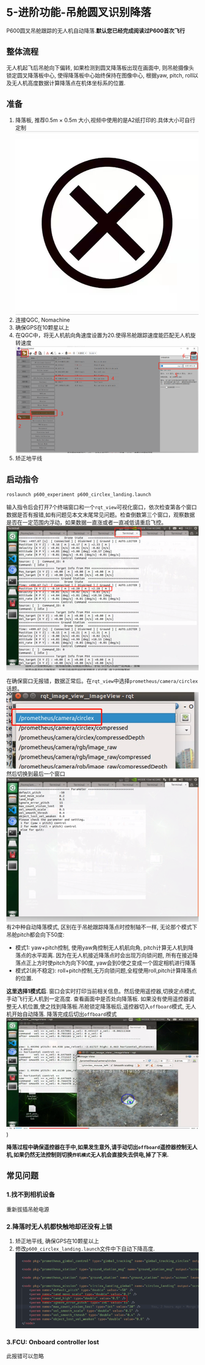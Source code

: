 # 5-进阶功能-吊舱圆叉识别降落
P600圆叉吊舱跟踪的无人机自动降落.**默认您已经完成阅读过P600首次飞行**

## 整体流程
无人机起飞后吊舱向下偏转, 如果检测到圆叉降落板出现在画面中, 则吊舱摄像头锁定圆叉降落板中心, 使得降落板中心始终保持在图像中心, 根据yaw, pitch, roll以及无人机高度数据计算降落点在机体坐标系的位置.

## 准备
1. 降落板, 推荐0.5m $\times$ 0.5m 大小,视频中使用的是A2纸打印的.具体大小可自行定制
![](images/805583689.jpg)
2. 连接QGC, Nomachine
4. 确保GPS在10颗星以上
5. 在QGC中，将无人机航向角速度设置为20.使得吊舱跟踪速度能匹配无人机旋转速度
![](images/20211202144039.png)
6. 矫正地平线

## 启动指令
```sh
roslaunch p600_experiment p600_circlex_landing.launch
```
输入指令后会打开7个终端窗口和一个`rqt_view`可视化窗口，依次检查第各个窗口数据是否有报错,如有问题见本文末尾常见问题。检查倒数第三个窗口，观察数据是否在一定范围内浮动，如果数据一直涨或者一直减低请重启飞控。
![](images/20211202145214.png)

在确保窗口无报错，数据正常后。在`rqt_view`中选择`prometheus/camera/circlex`话题。
![](images/20211202145930.png)
然后切换到最后一个窗口
![](images/20211202150228.png)
有2中种自动降落模式, 区别在于吊舱跟踪降落点时控制轴不一样, 无论那个模式下吊舱pitch都会向下50度:
- 模式1: yaw+pitch控制, 使用yaw角控制无人机航向角, pitch计算无人机到降落点的水平距离. 因为在无人机接近降落点时会出现万向锁问题, 所有在接近降落点正上方时使pitch为向下90度, yaw会到0使之变成一个固定相机进行降落
- 模式2(尚不稳定): roll+pitch控制,无万向锁问题,全程使用roll,pitch计算降落点的位置.

**这里选择1模式后**. 窗口会实时打印当前相关信息。然后使用遥控器,切换定点模式, 手动飞行无人机到一定高度. 查看画面中是否处向降落板. 如果没有使用遥控器调整无人机位置,使之找到降落板.吊舱锁定降落板后,遥控器切入`offboard`模式, 无人机开始自动降落. 降落完成后切出`offboard`模式
![](images/20211202150905.png))

**降落过程中确保遥控器在手中,如果发生意外,请手动切出`offboard`遥控器控制无人机,如果仍然无法控制则切换`炸机模式`无人机会直接失去供电,掉了下来.**


## 常见问题
### 1.找不到相机设备
重新拔插吊舱电源
### 2.降落时无人机都快触地却还没有上锁
1. 矫正地平线, 确保GPS在10颗星以上
2. 修改`p600_circlex_landing.launch`文件中下自动下降高度.
![](images/20211202141601.png)
### 3.FCU: Onboard controller lost
此报错可以忽略
